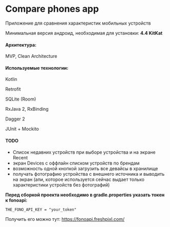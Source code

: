 # Compare phones app

Приложение для сравнения характеристик мобильных устройств

Минимальная версия андроид, необходимая для установки: **4.4 KitKat**

#### Архитектура:
MVP, Clean Architecture


#### Используемые технологии:
Kotlin

Retrofit

SQLite (Room)

RxJava 2, RxBinding

Dagger 2

JUnit + Mockito


#### TODO
- Список недавних устройств при выборе устройства и на экране Recent
- экран Devices с оффлайн списком устройств по брендам
- возможность одной кнопкой загрузить все девайсы в хранилище
- получать фотографию устройства с внешнего источника и выводить на экран (апи, которое используется сейчас выдает только характеристики устройств без фотографий)



**Перед сборкой проекта необходимо в gradle.properties указать токен к fonoapi:**

```
THE_FONO_API_KEY = "your_token"
```

Получить его можно тут: https://fonoapi.freshpixl.com/

